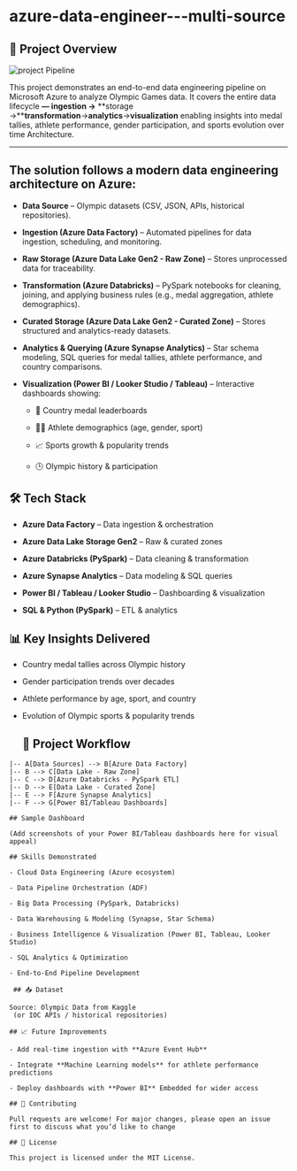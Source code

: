 # azure-data-engineer---multi-source

## 📌 Project Overview

![project Pipeline](https://github.com/emmanuel-cheruiyot737/azure-data-engineer---multi-source/blob/main/cherry.png)


This project demonstrates an end-to-end data engineering pipeline on Microsoft Azure to analyze Olympic Games data. It covers the entire data lifecycle **— ingestion →** **storage →****transformation**→**analytics**→**visualization** enabling insights into medal tallies, athlete performance, gender participation, and sports evolution over time
Architecture.

---

## The solution follows a modern data engineering architecture on Azure:

- **Data Source** – Olympic datasets (CSV, JSON, APIs, historical repositories).

- **Ingestion (Azure Data Factory)**  – Automated pipelines for data ingestion, scheduling, and monitoring.

- **Raw Storage (Azure Data Lake Gen2 - Raw Zone)** – Stores unprocessed data for traceability.

- **Transformation (Azure Databricks)** – PySpark notebooks for cleaning, joining, and applying business rules (e.g., medal aggregation, athlete demographics).

- **Curated Storage (Azure Data Lake Gen2 - Curated Zone)** – Stores structured and analytics-ready datasets.

- **Analytics & Querying (Azure Synapse Analytics)** – Star schema modeling, SQL queries for medal tallies, athlete performance, and country comparisons.

- **Visualization (Power BI / Looker Studio / Tableau)** – Interactive dashboards showing:

  - 🥇 Country medal leaderboards

  - 👩‍🦱 Athlete demographics (age, gender, sport)

  - 📈 Sports growth & popularity trends

  - 🕒 Olympic history & participation

## 🛠️ Tech Stack

- **Azure Data Factory** – Data ingestion & orchestration

- **Azure Data Lake Storage Gen2** – Raw & curated zones

- **Azure Databricks (PySpark)** – Data cleaning & transformation

- **Azure Synapse Analytics** – Data modeling & SQL queries

- **Power BI / Tableau / Looker Studio** – Dashboarding & visualization

- **SQL & Python (PySpark)** – ETL & analytics
  
## 📊 Key Insights Delivered

- Country medal tallies across Olympic history

- Gender participation trends over decades

- Athlete performance by age, sport, and country

- Evolution of Olympic sports & popularity trends

  ## 📂 Project Workflow
```flowchart LR
|-- A[Data Sources] --> B[Azure Data Factory]
|-- B --> C[Data Lake - Raw Zone]
|-- C --> D[Azure Databricks - PySpark ETL]
|-- D --> E[Data Lake - Curated Zone]
|-- E --> F[Azure Synapse Analytics]
|-- F --> G[Power BI/Tableau Dashboards]

## Sample Dashboard

(Add screenshots of your Power BI/Tableau dashboards here for visual appeal)

## Skills Demonstrated

- Cloud Data Engineering (Azure ecosystem)

- Data Pipeline Orchestration (ADF)

- Big Data Processing (PySpark, Databricks)

- Data Warehousing & Modeling (Synapse, Star Schema)

- Business Intelligence & Visualization (Power BI, Tableau, Looker Studio)

- SQL Analytics & Optimization

- End-to-End Pipeline Development

 ## 📥 Dataset

Source: Olympic Data from Kaggle
 (or IOC APIs / historical repositories)
 
## 📈 Future Improvements

- Add real-time ingestion with **Azure Event Hub**

- Integrate **Machine Learning models** for athlete performance predictions

- Deploy dashboards with **Power BI** Embedded for wider access

## 🤝 Contributing

Pull requests are welcome! For major changes, please open an issue first to discuss what you’d like to change

## 📜 License

This project is licensed under the MIT License.
